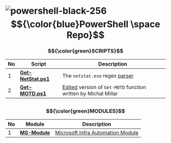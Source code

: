 # ![powershell-black-256](https://user-images.githubusercontent.com/6964549/49572827-4b870680-f945-11e8-9132-7f8e69bc7247.png)$${\color{blue}PowerShell \space Repo}$$

### $${\color{green}SCRIPTS}$$

|No|Script|Description|
|----|----|----|
|1|[<b>Get-NetStat.ps1</b>](https://github.com/rgel/PowerShell/blob/master/SysAdminTools/Get-NetStat.ps1)|The `netstat.exe` regex [parser](http://www.lazywinadmin.com/2014/08/powershell-parse-this-netstatexe.html)|
|2|[<b>Get-MOTD.ps1</b>](https://github.com/rgel/PowerShell/blob/master/Get-MOTD.ps1)|[Edited](https://ps1code.com/2016/07/16/percentage-bar-powershell) version of `Get-MOTD` function written by Michal Millar|

##
### $${\color{green}MODULES}$$

|No|Module|Description|
|----|----|----|
|1|[<b>MS-Module</b>](https://github.com/rgel/PowerShell/tree/master/MS-Module)|[Microsoft Infra Automation Module](https://ps1code.com/category/powershell/ms-module)|
